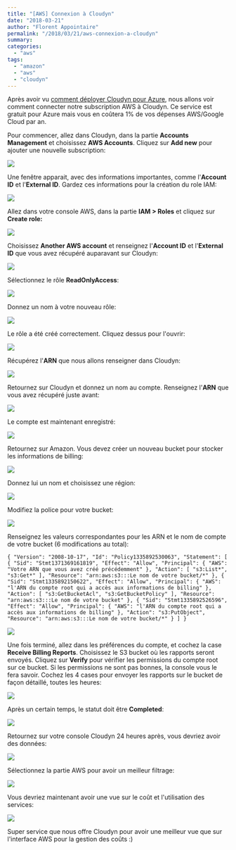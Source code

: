 ```yaml
---
title: "[AWS] Connexion à Cloudyn"
date: "2018-03-21"
author: "Florent Appointaire"
permalink: "/2018/03/21/aws-connexion-a-cloudyn"
summary:
categories: 
  - "aws"
tags: 
  - "amazon"
  - "aws"
  - "cloudyn"
---
```

Après avoir vu [comment déployer Cloudyn pour Azure](https://cloudyjourney.fr/2018/03/07/azure-deploiement-de-cloudyn/), nous allons voir comment connecter notre subscription AWS à Cloudyn. Ce service est gratuit pour Azure mais vous en coûtera 1% de vos dépenses AWS/Google Cloud par an.

Pour commencer, allez dans Cloudyn, dans la partie **Accounts Management** et choisissez **AWS Accounts**. Cliquez sur **Add new** pour ajouter une nouvelle subscription:

[![](https://cloudyjourney.fr/wp-content/uploads/2018/03/CloudynAWS01.png)](https://cloudyjourney.fr/wp-content/uploads/2018/03/CloudynAWS01.png)

Une fenêtre apparait, avec des informations importantes, comme l'**Account ID** et l'**External ID**. Gardez ces informations pour la création du role IAM:

[![](https://cloudyjourney.fr/wp-content/uploads/2018/03/CloudynAWS02.png)](https://cloudyjourney.fr/wp-content/uploads/2018/03/CloudynAWS02.png)

Allez dans votre console AWS, dans la partie **IAM > Roles** et cliquez sur **Create role:**

[![](https://cloudyjourney.fr/wp-content/uploads/2018/03/CloudynAWS03.png)](https://cloudyjourney.fr/wp-content/uploads/2018/03/CloudynAWS03.png)

Choisissez **Another AWS account** et renseignez l'**Account ID** et l'**External ID** que vous avez récupéré auparavant sur Cloudyn:

[![](https://cloudyjourney.fr/wp-content/uploads/2018/03/CloudynAWS04.png)](https://cloudyjourney.fr/wp-content/uploads/2018/03/CloudynAWS04.png)

Sélectionnez le rôle **ReadOnlyAccess**:

[![](https://cloudyjourney.fr/wp-content/uploads/2018/03/CloudynAWS05.png)](https://cloudyjourney.fr/wp-content/uploads/2018/03/CloudynAWS05.png)

Donnez un nom à votre nouveau rôle:

[![](https://cloudyjourney.fr/wp-content/uploads/2018/03/CloudynAWS06.png)](https://cloudyjourney.fr/wp-content/uploads/2018/03/CloudynAWS06.png)

Le rôle a été créé correctement. Cliquez dessus pour l'ouvrir:

[![](https://cloudyjourney.fr/wp-content/uploads/2018/03/CloudynAWS07.png)](https://cloudyjourney.fr/wp-content/uploads/2018/03/CloudynAWS07.png)

Récupérez l'**ARN** que nous allons renseigner dans Cloudyn:

[![](https://cloudyjourney.fr/wp-content/uploads/2018/03/CloudynAWS08.png)](https://cloudyjourney.fr/wp-content/uploads/2018/03/CloudynAWS08.png)

Retournez sur Cloudyn et donnez un nom au compte. Renseignez l'**ARN** que vous avez récupéré juste avant:

[![](https://cloudyjourney.fr/wp-content/uploads/2018/03/CloudynAWS09.png)](https://cloudyjourney.fr/wp-content/uploads/2018/03/CloudynAWS09.png)

Le compte est maintenant enregistré:

[![](https://cloudyjourney.fr/wp-content/uploads/2018/03/CloudynAWS10.png)](https://cloudyjourney.fr/wp-content/uploads/2018/03/CloudynAWS10.png)

Retournez sur Amazon. Vous devez créer un nouveau bucket pour stocker les informations de billing:

[![](https://cloudyjourney.fr/wp-content/uploads/2018/03/CloudynAWS11.png)](https://cloudyjourney.fr/wp-content/uploads/2018/03/CloudynAWS11.png)

Donnez lui un nom et choisissez une région:

[![](https://cloudyjourney.fr/wp-content/uploads/2018/03/CloudynAWS12.png)](https://cloudyjourney.fr/wp-content/uploads/2018/03/CloudynAWS12.png)

Modifiez la police pour votre bucket:

[![](https://cloudyjourney.fr/wp-content/uploads/2018/03/CloudynAWS13.png)](https://cloudyjourney.fr/wp-content/uploads/2018/03/CloudynAWS13.png)

Renseignez les valeurs correspondantes pour les ARN et le nom de compte de votre bucket (6 modifications au total):

```
{ "Version": "2008-10-17", "Id": "Policy1335892530063", "Statement": [ { "Sid": "Stmt1371369161819", "Effect": "Allow", "Principal": { "AWS": "Votre ARN que vous avez créé précédemment" }, "Action": [ "s3:List*", "s3:Get*" ], "Resource": "arn:aws:s3:::Le nom de votre bucket/*" }, { "Sid": "Stmt1335892150622", "Effect": "Allow", "Principal": { "AWS": "l'ARN du compte root qui a accès aux informations de billing" }, "Action": [ "s3:GetBucketAcl", "s3:GetBucketPolicy" ], "Resource": "arn:aws:s3:::Le nom de votre bucket" }, { "Sid": "Stmt1335892526596", "Effect": "Allow", "Principal": { "AWS": "l'ARN du compte root qui a accès aux informations de billing" }, "Action": "s3:PutObject", "Resource": "arn:aws:s3:::Le nom de votre bucket/*" } ] }
```

[![](https://cloudyjourney.fr/wp-content/uploads/2018/03/CloudynAWS14.png)](https://cloudyjourney.fr/wp-content/uploads/2018/03/CloudynAWS14.png)

Une fois terminé, allez dans les préférences du compte, et cochez la case **Receive Billing Reports**. Choisissez le S3 bucket où les rapports seront envoyés. Cliquez sur **Verify** pour vérifier les permissions du compte root sur ce bucket. Si les permissions ne sont pas bonnes, la console vous le fera savoir. Cochez les 4 cases pour envoyer les rapports sur le bucket de façon détaillé, toutes les heures:

[![](https://cloudyjourney.fr/wp-content/uploads/2018/03/CloudynAWS15.png)](https://cloudyjourney.fr/wp-content/uploads/2018/03/CloudynAWS15.png)

Après un certain temps, le statut doit être **Completed**:

[![](https://cloudyjourney.fr/wp-content/uploads/2018/03/CloudynAWS16.png)](https://cloudyjourney.fr/wp-content/uploads/2018/03/CloudynAWS16.png)

Retournez sur votre console Cloudyn 24 heures après, vous devriez avoir des données:

[![](https://cloudyjourney.fr/wp-content/uploads/2018/03/CloudynAWS17.png)](https://cloudyjourney.fr/wp-content/uploads/2018/03/CloudynAWS17.png)

Sélectionnez la partie AWS pour avoir un meilleur filtrage:

[![](https://cloudyjourney.fr/wp-content/uploads/2018/03/CloudynAWS18.png)](https://cloudyjourney.fr/wp-content/uploads/2018/03/CloudynAWS18.png)

Vous devriez maintenant avoir une vue sur le coût et l'utilisation des services:

[![](https://cloudyjourney.fr/wp-content/uploads/2018/03/CloudynAWS19.png)](https://cloudyjourney.fr/wp-content/uploads/2018/03/CloudynAWS19.png)

Super service que nous offre Cloudyn pour avoir une meilleur vue que sur l'interface AWS pour la gestion des coûts :)
